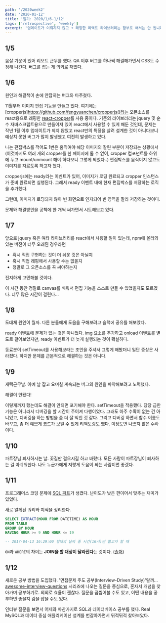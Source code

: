 ```yaml
---
path: '/2020week2'
date: '2020-01-12'
title: '일기: 2020/1/6-1/12'
tags: ['retrospective', 'weekly']
excerpt: '업데이트가 이뤄지지 않고 + 래핑한 리액트 라이브러리는 함부로 써서는 안 됩니다'
---
```


## 1/5

몸살 기운이 있어 리모트 근무를 했다. QA 이후 버그를 하나씩 해결해가면서 CSS도 수정해 나간다. 버그를 잡는 게 의외로 재밌다.

## 1/6

원인과 해결책이 손에 안잡히는 버그와 마주쳤다.

11월부터 이미지 편집 기능을 만들고 있다. 여기에는 [cropperjs]https://github.com/fengyuanchen/cropperjs()라는 오픈소스를 react용으로 래핑한 [react-cropper](http://roadmanfong.github.io/react-cropper/)를 사용 중이다. 기존의 라이브러리는 jquery 및 순수 자바스크립트용으로 만들어져 있어 react에서 사용할 수 있게 해둔 것인데, 문제는 작년 1월 이후 업데이트가 되지 않았고 react만의 특징을 살려 설계한 것이 아니다보니 예상치 못한 버그가 많이 발생했고 여전히 발생하고 있다.

나는 편집박스를 적어도 1번은 움직여야 해당 이미지의 잘린 부분이 저장되는 상황에서 (이것마저도 여러 개의 cropper를 한 페이지에 둘 수 없어, cropper 컴포넌트를 하위에 두고 mount/unmount 해야 하다보니 그렇게 되었다..) 편집박스를 움직이지 않고도 이미지를 자르도록 하고자 했다.

cropperjs에는 ready라는 이벤트가 있어, 이미지가 로딩 완료되고 cropper 인스턴스가 준비 완료되면 실행된다. 그래서 ready 이벤트 내에 현재 편집박스를 저장하는 로직을 추가했다.

그런데, 이미지가 로딩되지 않아 빈 화면으로 인지되어 빈 영역을 잘라 저장하는 것이다.

문제와 해결방안을 공책에 한 개씩 써가면서 시도해보고 있다.

## 1/7

앞으로 jquery 혹은 여타 라이브러리를 react에서 사용할 일이 있는데, npm에 올라와 있는 버전이 너무 오래된 경우라면

- 혹시 직접 구현하는 것이 더 쉬운 것은 아닐지
- 혹시 직접 래핑해서 사용할 수는 없을지
- 정말로 그 오픈소스를 꼭 써야하는지

진지하게 고민해볼 것이다.

이 시간 동안 정말로 canvas를 배워서 편집 기능을 스스로 만들 수 있었을지도 모르겠다. 너무 많은 시간이 걸린다...

## 1/8

도대체 원인이 뭘까. 다른 분들에게 도움을 구해보려고 슬랙에 공유를 해보았다.

ready 이벤트에 문제가 있는 것은 아니었다. img 요소를 추가하고 onload 이벤트를 별도로 걸어보았지만, ready 이벤트가 더 늦게 실행되는 것이 확실하다.

동료분이 setTimeout를 사용해보라는 조언을 주셔서 그렇게 해봤더니 일단 증상은 사라졌다. 하지만 문제를 근본적으로 해결하는 것은 아니다.

## 1/9

재택근무날. 아예 날 잡고 요며칠 계속되는 버그의 원인을 파악해보려고 노력했다.

해결이 안됐다!

이렇게까지 했는데도 해결이 안되면 포기해야 한다. setTimeout을 적용했다. 당장 급한 기능은 아니라서 디버깅을 할 시간이 주어져 다행이었다. 그래도 아주 수확이 없는 건 아니었고, 디버깅을 하는 방법을 좀 더 잘 익힌 것 같다. 그리고 디버깅 하면서 함수 이름도 바꾸고, 좀 더 예쁘게 코드가 보일 수 있게 리팩토링도 했다. 이정도면 나쁘지 않은 수확이다.

## 1/10

파트장님 퇴사하시는 날. 꽃길만 걸으시길 하고 바랐다. 모든 사람이 파트장님이 퇴사하는 걸 아쉬워한다. 나도 누군가에게 저렇게 도움이 되는 사람이면 좋겠다.

## 1/11

프로그래머스 코딩 문제에 [SQL 파트](https://programmers.co.kr/learn/challenges?tab=sql_practice_kit)가 생겼다. 난이도가 낮은 편이어서 맞추는 재미가 있었다.

새로 알게된 쿼리와 지식을 정리한다.

```sql
SELECT EXTRACT(HOUR FROM DATETIME) AS HOUR
FROM TABLE
GROUP BY HOUR
HAVING HOUR >= 9 AND HOUR <= 19

-- 2017-04-13 16:29:00 형태의 날짜 중 시간(16시)만 뽑고자 할 때
```

`ON`과 `WHERE`의 차이는 **JOIN을 할 대상이 달라진다**는 것이다. ([출처](https://blog.leocat.kr/notes/2017/07/28/sql-join-on-vs-where))

## 1/12

새로운 공부 방법을 도입했다. '면접문제 주도 공부(Interview-Driven Study)'랄까... [awesome-interview-questions](https://github.com/MaximAbramchuck/awesome-interview-questions) 시리즈에 나오는 질문을 중심으로, 혼자서 개념을 찾아가며 공부하기로. 의외로 효율이 괜찮다. 질문을 곱씹어볼 수도 있고, 어떤 내용을 공부하면 좋을지 감을 잡을 수도 있다.

인터뷰 질문을 보면서 어제와 마찬가지로 SQL과 데이터베이스 공부를 했다. Real MySQL과 데이터 중심 애플리케이션 설계를 번갈아가면서 뒤적뒤적 찾아보았다.